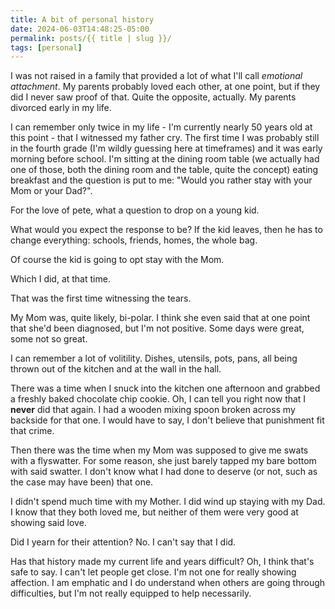 ```yaml
---
title: A bit of personal history
date: 2024-06-03T14:48:25-05:00
permalink: posts/{{ title | slug }}/
tags: [personal]
---
```

I was not raised in a family that provided a lot of what I'll call *emotional attachment*. My parents probably loved each other, at one point, but if they did I never saw proof of that. Quite the opposite, actually. My parents divorced early in my life.

I can remember only twice in my life - I'm currently nearly 50 years old at this point - that I witnessed my father cry. The first time I was probably still in the fourth grade (I'm wildly guessing here at timeframes) and it was early morning before school. I'm sitting at the dining room table (we actually had one of those, both the dining room and the table, quite the concept) eating breakfast and the question is put to me: "Would you rather stay with your Mom or your Dad?". 

For the love of pete, what a question to drop on a young kid.

What would you expect the response to be? If the kid leaves, then he has to change everything: schools, friends, homes, the whole bag.

Of course the kid is going to opt stay with the Mom.

Which I did, at that time.

That was the first time witnessing the tears.

My Mom was, quite likely, bi-polar. I think she even said that at one point that she'd been diagnosed, but I'm not positive. Some days were great, some not so great.

I can remember a lot of volitility. Dishes, utensils, pots, pans, all being thrown out of the kitchen and at the wall in the hall.

There was a time when I snuck into the kitchen one afternoon and grabbed a freshly baked chocolate chip cookie. Oh, I can tell you right now that I **never** did that again. I had a wooden mixing spoon broken across my backside for that one. I would have to say, I don't believe that punishment fit that crime.

Then there was the time when my Mom was supposed to give me swats with a flyswatter. For some reason, she just barely tapped my bare bottom with said swatter. I don't know what I had done to deserve (or not, such as the case may have been) that one.

I didn't spend much time with my Mother. I did wind up staying with my Dad. I know that they both loved me, but neither of them were very good at showing said love.

Did I yearn for their attention? No. I can't say that I did.

Has that history made my current life and years difficult? Oh, I think that's safe to say. I can't let people get close. I'm not one for really showing affection. I am emphatic and I do understand when others are going through difficulties, but I'm not really equipped to help necessarily. 
